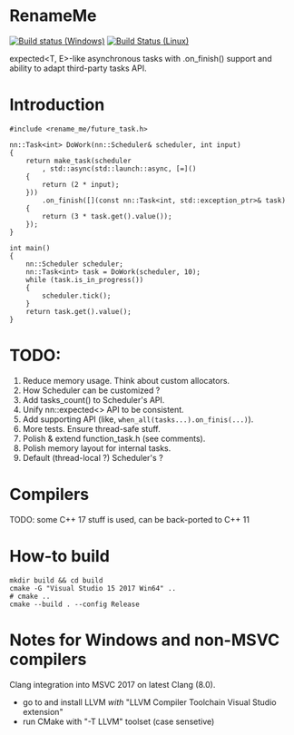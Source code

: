 # RenameMe

[![Build status (Windows)](https://ci.appveyor.com/api/projects/status/xfla7b9s7nkf1ix0?svg=true)](https://ci.appveyor.com/project/grishavanika/task)
[![Build Status (Linux)](https://travis-ci.org/grishavanika/task.svg)](https://travis-ci.org/grishavanika/task)

expected<T, E>-like asynchronous tasks with .on_finish() support
and ability to adapt third-party tasks API.

# Introduction

```
#include <rename_me/future_task.h>

nn::Task<int> DoWork(nn::Scheduler& scheduler, int input)
{
	return make_task(scheduler
		, std::async(std::launch::async, [=]()
	{
		return (2 * input);
	}))
		.on_finish([](const nn::Task<int, std::exception_ptr>& task)
	{
		return (3 * task.get().value());
	});
}

int main()
{
	nn::Scheduler scheduler;
	nn::Task<int> task = DoWork(scheduler, 10);
	while (task.is_in_progress())
	{
		scheduler.tick();
	}
	return task.get().value();
}
```

# TODO:

1. Reduce memory usage. Think about custom allocators.
2. How Scheduler can be customized ?
3. Add tasks_count() to Scheduler's API.
4. Unify nn::expected<> API to be consistent.
5. Add supporting API (like, `when_all(tasks...).on_finis(...)`).
6. More tests. Ensure thread-safe stuff.
7. Polish & extend function_task.h (see comments).
8. Polish memory layout for internal tasks.
9. Default (thread-local ?) Scheduler's ?

# Compilers

TODO: some C++ 17 stuff is used, can be back-ported to C++ 11

# How-to build

```
mkdir build && cd build
cmake -G "Visual Studio 15 2017 Win64" ..
# cmake ..
cmake --build . --config Release
```

# Notes for Windows and non-MSVC compilers

Clang integration into MSVC 2017 on latest Clang (8.0).

- go to and install LLVM *with* "LLVM Compiler Toolchain Visual Studio extension"
- run CMake with "-T LLVM" toolset (case sensetive)
